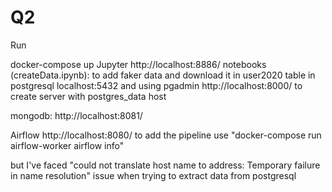 # Q2

Run

docker-compose up
Jupyter http://localhost:8886/ notebooks (createData.ipynb): to add faker data and download it in user2020 table in postgresql localhost:5432
and using pgadmin http://localhost:8000/ to create server with postgres_data host

mongodb: http://localhost:8081/ 

Airflow http://localhost:8080/  to add the pipeline use "docker-compose run airflow-worker airflow info"

but I've faced "could not translate host name  to address: Temporary failure in name resolution" issue when trying to extract data from postgresql
